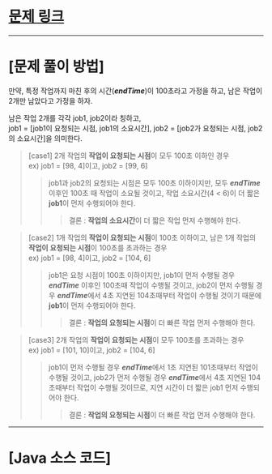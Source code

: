 # [문제 링크](https://school.programmers.co.kr/learn/courses/30/lessons/42627?language=java)

---
# [문제 풀이 방법]
만약, 특정 작업까지 마친 후의 시간(***endTime***)이 100초라고 가정을 하고, 남은 작업이 2개만 남았다고 가정을 하자. 

남은 작업 2개를 각각 job1, job2이라 칭하고,  
job1 = [job1이 요청되는 시점, job1의 소요시간], job2 = [job2가 요청되는 시점, job2의 소요시간]을 의미한다.  


> [case1] 2개 작업의 **작업이 요청되는 시점**이 모두 100초 이하인 경우  
> ex) job1 = [98, 4]이고, job2 = [99, 6]
> > job1과 job2의 요청되는 시점은 모두 100초 이하이지만, 모두 ***endTime*** 이후인 100초 때 작업이 소요될 것이고, 작업 소요시간(4 < 6)이 더 짧은 **job1**이 먼저 수행되어야 한다.
> > > 결론 : **작업의 소요시간**이 더 짧은 작업 먼저 수행해야 한다.

> [case2] 1개 작업의 **작업이 요청되는 시점**이 100초 이하이고, 남은 1개 작업의 **작업이 요청되는 시점**이 100초를 초과하는 경우  
> ex) job1 = [98, 4]이고, job2 = [104, 6]
> > job1은 요청 시점이 100초 이하이지만, job1이 먼저 수행될 경우 ***endTime*** 이후인 100초때 작업이 수행될 것이고, job2이 먼저 수행될 경우 ***endTime***에서 4초 지연된 104초때부터 작업이 수행될 것이기 때문에 **job1**이 먼저 수행되어야 한다.
> > > 결론 : **작업의 요청되는 시점**이 더 빠른 작업 먼저 수행해야 한다.

> [case3] 2개 작업의 **작업이 요청되는 시점**이 모두 100초를 초과하는 경우   
> ex) job1 = [101, 10]이고, job2 = [104, 6]
> > job1이 먼저 수행될 경우 ***endTime***에서 1초 지연된 101초때부터 작업이 수행될 것이고, job2가 먼저 수행될 경우 ***endTime***에서 4초 지연된 104초때부터 작업이 수행될 것이므로, 지연 시간이 더 짧은 job1 먼저 수행되어야 한다.
> > > 결론 : **작업의 요청되는 시점**이 더 빠른 작업 먼저 수행해야 한다.
---
# [Java 소스 코드]
